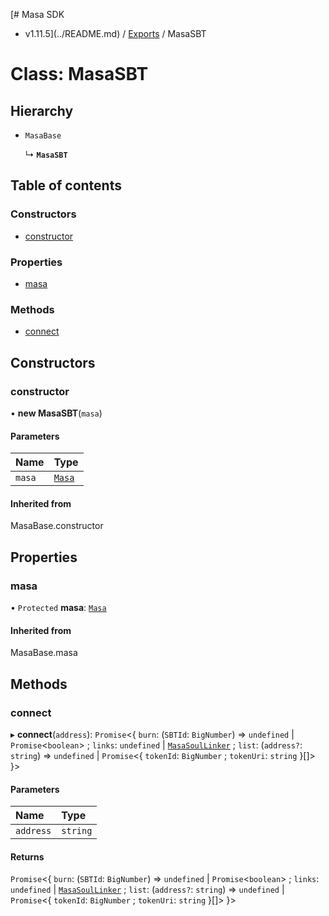[# Masa SDK
 - v1.11.5](../README.md) / [Exports](../modules.md) / MasaSBT

# Class: MasaSBT

## Hierarchy

- `MasaBase`

  ↳ **`MasaSBT`**

## Table of contents

### Constructors

- [constructor](MasaSBT.md#constructor)

### Properties

- [masa](MasaSBT.md#masa)

### Methods

- [connect](MasaSBT.md#connect)

## Constructors

### constructor

• **new MasaSBT**(`masa`)

#### Parameters

| Name | Type |
| :------ | :------ |
| `masa` | [`Masa`](Masa.md) |

#### Inherited from

MasaBase.constructor

## Properties

### masa

• `Protected` **masa**: [`Masa`](Masa.md)

#### Inherited from

MasaBase.masa

## Methods

### connect

▸ **connect**(`address`): `Promise`<{ `burn`: (`SBTId`: `BigNumber`) => `undefined` \| `Promise`<`boolean`\> ; `links`: `undefined` \| [`MasaSoulLinker`](MasaSoulLinker.md) ; `list`: (`address?`: `string`) => `undefined` \| `Promise`<{ `tokenId`: `BigNumber` ; `tokenUri`: `string`  }[]\>  }\>

#### Parameters

| Name | Type |
| :------ | :------ |
| `address` | `string` |

#### Returns

`Promise`<{ `burn`: (`SBTId`: `BigNumber`) => `undefined` \| `Promise`<`boolean`\> ; `links`: `undefined` \| [`MasaSoulLinker`](MasaSoulLinker.md) ; `list`: (`address?`: `string`) => `undefined` \| `Promise`<{ `tokenId`: `BigNumber` ; `tokenUri`: `string`  }[]\>  }\>
